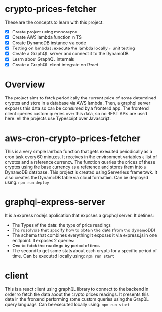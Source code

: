 # crypto-prices-fetcher

These are the concepts to learn with this project:

- [X] Create project using monorepos
- [X] Create AWS lambda function in TS
- [X] Create DynamoDB instance via code
- [X] Testing on lambdas: execute the lambda locally + unit testing
- [X] Create a GraphQL server and connect it to the DynamoDB
- [X] Learn about GraphQL internals
- [X] Create a GraphQL client integrate on React

# Overview
The project aims to fetch periodically the current price of some determined cryptos and store in
a database via AWS lambda. Then, a graphql server exposes this data so can be consumed by a frontend app.
The frontend client queries custom queries over this data, so no REST APIs are used here.
All the projects use Typescript over Javascript.

# aws-cron-crypto-prices-fetcher
This is a very simple lambda function that gets executed periodically as a cron task every 60 minutes.
It receives in the environment variables a list of cryptos and a reference currency. The function
queries the prices of these cryptos using the base currency as a reference and stores them into a 
DynamoDB database.
This project is created using Serverless framerowk. It also creates the DynamoDB table via cloud
formation.
Can be deployed using: `npm run deploy`

# graphql-express-server
It is a express nodejs application that exposes a graphql server. It defines:
- The Types of the data: the type of price readings
- The resolvers that specify how to obtain the data (from the dynamoDB)
- The schema that combines everything
It exposes it via express.js in one endpoint. It exposes 2 queries:
- One to fetch the readings by period of time.
- The second to get some stats about each crypto for a specific period of time.
Can be executed locally using: `npm run start`

# client
This is a react client using graphQL library to connect to the backend in order to
fetch the data about the crypto prices readings. It presents this data in the frontend
performing some custom queries using the GrapQL query language.
Can be executed locally using: `npm run start`

